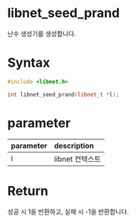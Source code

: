 # libnet_seed_prand

난수 생성기를 생성합니다.

# **Syntax**

```c++
#include <libnet.h>

int libnet_seed_prand(libnet_t *l);
```

# **parameter**

| parameter | description |
| :---      | :--- |
| l         | libnet 컨텍스트 |

# **Return**

성공 시 1을 반환하고, 실패 시 -1을 반환합니다.